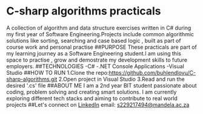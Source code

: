 # C-sharp algorithms practicals
A collection of algorithm and data structure exercises written in C# during my first year of Software Engineering.Projects include common algorithmic solutions like sorting, searching and case based logic , built as part of course work and personal practise
##PURPOSE
These practicals are part of my learning journey as a Software Engineering student.I am using this space to practise , grow and demostrate my development skills to future employers.
##TECHNOLOGIES
-C#
-.NET Console Applications
-Visual Studio
##HOW TO RUN
1.Clone the repo:https://github.com/buhlendlovu/C-sharp-algorithms.git
2.Open project in Visual Studio
3.Read and run the desired '.cs' file
##ABOUT ME
I am a 2nd year BIT student passionate about coding, problem solving and creating smart solutions. I am currently exploring different tech stacks and aiming to contribute to real world projects
##Let's connect on [LinkedIn](https://www.linkedin.com/in/buhle-ndlovu-2473ba230?)
email: s229217494@mandela.ac.za
